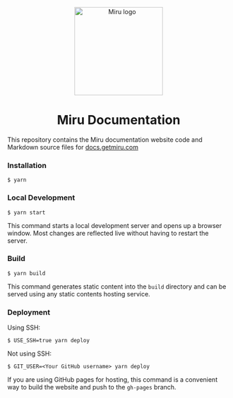 <p align="center">
  <img alt="Miru logo" src="https://getmiru.com/assets/images/image01.svg?v=097ef681" width="200px" />
  <h1 align="center"> Miru Documentation</h1>
</p>

This repository contains the Miru documentation website code and Markdown source files for [docs.getmiru.com](https://docs.getmiru.com)

### Installation

```
$ yarn
```

### Local Development

```
$ yarn start
```

This command starts a local development server and opens up a browser window. Most changes are reflected live without having to restart the server.

### Build

```
$ yarn build
```

This command generates static content into the `build` directory and can be served using any static contents hosting service.

### Deployment

Using SSH:

```
$ USE_SSH=true yarn deploy
```

Not using SSH:

```
$ GIT_USER=<Your GitHub username> yarn deploy
```

If you are using GitHub pages for hosting, this command is a convenient way to build the website and push to the `gh-pages` branch.
